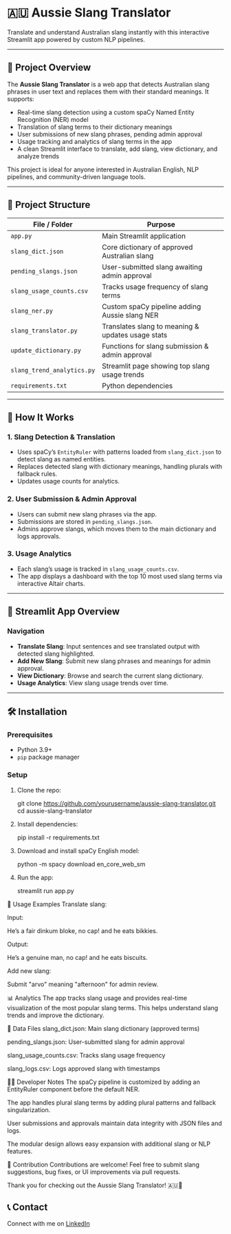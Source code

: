 # 🇦🇺 Aussie Slang Translator

Translate and understand Australian slang instantly with this interactive Streamlit app powered by custom NLP pipelines.

---

## 🚀 Project Overview

The **Aussie Slang Translator** is a web app that detects Australian slang phrases in user text and replaces them with their standard meanings. It supports:

- Real-time slang detection using a custom spaCy Named Entity Recognition (NER) model  
- Translation of slang terms to their dictionary meanings  
- User submissions of new slang phrases, pending admin approval  
- Usage tracking and analytics of slang terms in the app  
- A clean Streamlit interface to translate, add slang, view dictionary, and analyze trends  

This project is ideal for anyone interested in Australian English, NLP pipelines, and community-driven language tools.

---

## 📂 Project Structure

| File / Folder                  | Purpose                                           |
|-------------------------------|--------------------------------------------------|
| `app.py`                      | Main Streamlit application                        |
| `slang_dict.json`             | Core dictionary of approved Australian slang     |
| `pending_slangs.json`         | User-submitted slang awaiting admin approval     |
| `slang_usage_counts.csv`      | Tracks usage frequency of slang terms             |
| `slang_ner.py`                | Custom spaCy pipeline adding Aussie slang NER    |
| `slang_translator.py`         | Translates slang to meaning & updates usage stats |
| `update_dictionary.py`        | Functions for slang submission & admin approval  |
| `slang_trend_analytics.py`    | Streamlit page showing top slang usage trends    |
| `requirements.txt`            | Python dependencies                               |

---

## 🧠 How It Works

### 1. Slang Detection & Translation

- Uses spaCy’s `EntityRuler` with patterns loaded from `slang_dict.json` to detect slang as named entities.
- Replaces detected slang with dictionary meanings, handling plurals with fallback rules.
- Updates usage counts for analytics.

### 2. User Submission & Admin Approval

- Users can submit new slang phrases via the app.
- Submissions are stored in `pending_slangs.json`.
- Admins approve slangs, which moves them to the main dictionary and logs approvals.

### 3. Usage Analytics

- Each slang’s usage is tracked in `slang_usage_counts.csv`.
- The app displays a dashboard with the top 10 most used slang terms via interactive Altair charts.

---

## 🎨 Streamlit App Overview

### Navigation

- **Translate Slang**: Input sentences and see translated output with detected slang highlighted.
- **Add New Slang**: Submit new slang phrases and meanings for admin approval.
- **View Dictionary**: Browse and search the current slang dictionary.
- **Usage Analytics**: View slang usage trends over time.

---

## 🛠 Installation

### Prerequisites

- Python 3.9+  
- `pip` package manager

### Setup

1. Clone the repo:
   
   git clone https://github.com/yourusername/aussie-slang-translator.git
   cd aussie-slang-translator

2. Install dependencies:
    
    pip install -r requirements.txt

3. Download and install spaCy English model:
    
    python -m spacy download en_core_web_sm

4. Run the app:   
    
    streamlit run app.py

🧩 Usage Examples
Translate slang:

Input:

He’s a fair dinkum bloke, no cap! and he eats bikkies.

Output:

He’s a genuine man, no cap! and he eats biscuits.

Add new slang:

Submit "arvo" meaning "afternoon" for admin review.

📊 Analytics
The app tracks slang usage and provides real-time visualization of the most popular slang terms. This helps understand slang trends and improve the dictionary.

📁 Data Files
slang_dict.json: Main slang dictionary (approved terms)

pending_slangs.json: User-submitted slang for admin approval

slang_usage_counts.csv: Tracks slang usage frequency

slang_logs.csv: Logs approved slang with timestamps

🧑‍💻 Developer Notes
The spaCy pipeline is customized by adding an EntityRuler component before the default NER.

The app handles plural slang terms by adding plural patterns and fallback singularization.

User submissions and approvals maintain data integrity with JSON files and logs.

The modular design allows easy expansion with additional slang or NLP features.

🤝 Contribution
Contributions are welcome! Feel free to submit slang suggestions, bug fixes, or UI improvements via pull requests.

Thank you for checking out the Aussie Slang Translator! 🇦🇺🎉

## 📞 Contact

Connect with me on [LinkedIn](https://www.linkedin.com/feed/)